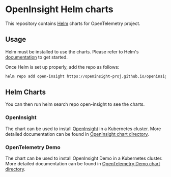 # OpenInsight Helm charts

This repository contains [Helm](https://helm.sh/) charts for OpenTelemetry project.

## Usage
Helm must be installed to use the charts. Please refer to Helm's [documentation](https://helm.sh/docs/) to get started.

Once Helm is set up properly, add the repo as follows:

```bash
helm repo add open-insight https://openinsight-proj.github.io/openinsight-helm-charts
```

## Helm Charts
You can then run helm search repo open-insight to see the charts.

### OpenInsight
The chart can be used to install [OpenInsight](https://github.com/openinsight-proj/openinsight) in a Kubernetes cluster. More detailed documentation can be found in [OpenInsight chart directory](./charts/openinsight/README.md).

### OpenTelemetry Demo
The chart can be used to install OpenInsight Demo in a Kubernetes cluster. More detailed documentation can be found in [OpenTelemetry Demo chart directory](./charts/opentelemetry-demo/README.md).

